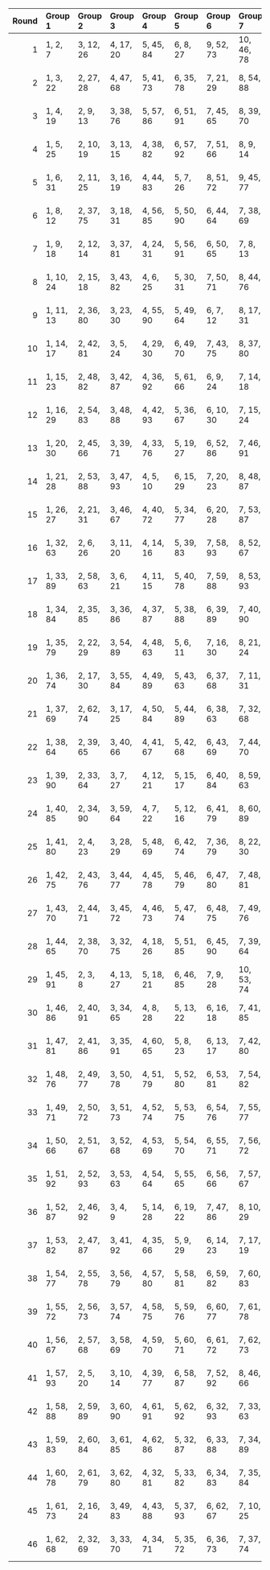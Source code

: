 |   Round | Group 1   | Group 2   | Group 3   | Group 4   | Group 5   | Group 6   | Group 7    | Group 8    | Group 9    | Group 10   | Group 11   | Group 12   | Group 13   | Group 14   | Group 15   | Group 16   | Group 17   | Group 18   | Group 19   | Group 20   | Group 21   | Group 22   | Group 23   | Group 24   | Group 25   | Group 26   | Group 27   | Group 28   | Group 29   | Group 30   | Group 31   |
|--------:|:----------|:----------|:----------|:----------|:----------|:----------|:-----------|:-----------|:-----------|:-----------|:-----------|:-----------|:-----------|:-----------|:-----------|:-----------|:-----------|:-----------|:-----------|:-----------|:-----------|:-----------|:-----------|:-----------|:-----------|:-----------|:-----------|:-----------|:-----------|:-----------|:-----------|
|       1 | 1, 2, 7   | 3, 12, 26 | 4, 17, 20 | 5, 45, 84 | 6, 8, 27  | 9, 52, 73 | 10, 46, 78 | 11, 40, 83 | 13, 59, 93 | 14, 53, 67 | 15, 47, 72 | 16, 41, 77 | 18, 25, 29 | 19, 54, 92 | 21, 42, 71 | 22, 36, 76 | 23, 61, 81 | 24, 55, 86 | 28, 62, 75 | 30, 50, 85 | 31, 44, 90 | 32, 33, 38 | 34, 43, 57 | 35, 48, 51 | 37, 39, 58 | 49, 56, 60 | 63, 64, 69 | 65, 74, 88 | 66, 79, 82 | 68, 70, 89 | 80, 87, 91 |
|       2 | 1, 3, 22  | 2, 27, 28 | 4, 47, 68 | 5, 41, 73 | 6, 35, 78 | 7, 21, 29 | 8, 54, 88  | 9, 48, 93  | 10, 42, 67 | 11, 36, 72 | 12, 15, 30 | 13, 20, 24 | 14, 49, 87 | 16, 37, 66 | 17, 62, 71 | 18, 56, 76 | 19, 50, 81 | 23, 57, 70 | 25, 45, 80 | 26, 39, 85 | 31, 40, 79 | 32, 34, 53 | 33, 58, 59 | 38, 52, 60 | 43, 46, 61 | 44, 51, 55 | 63, 65, 84 | 64, 89, 90 | 69, 83, 91 | 74, 77, 92 | 75, 82, 86 |
|       3 | 1, 4, 19  | 2, 9, 13  | 3, 38, 76 | 5, 57, 86 | 6, 51, 91 | 7, 45, 65 | 8, 39, 70  | 10, 18, 27 | 11, 21, 23 | 12, 46, 90 | 14, 34, 69 | 15, 59, 74 | 16, 17, 22 | 20, 60, 68 | 24, 36, 88 | 25, 61, 93 | 26, 55, 67 | 28, 43, 77 | 29, 37, 82 | 30, 62, 87 | 31, 56, 92 | 32, 35, 50 | 33, 40, 44 | 41, 49, 58 | 42, 52, 54 | 47, 48, 53 | 63, 66, 81 | 64, 71, 75 | 72, 80, 89 | 73, 83, 85 | 78, 79, 84 |
|       4 | 1, 5, 25  | 2, 10, 19 | 3, 13, 15 | 4, 38, 82 | 6, 57, 92 | 7, 51, 66 | 8, 9, 14   | 11, 24, 27 | 12, 52, 91 | 16, 59, 80 | 17, 53, 85 | 18, 47, 90 | 20, 35, 69 | 21, 60, 74 | 22, 54, 79 | 23, 48, 84 | 26, 61, 68 | 28, 49, 78 | 29, 43, 83 | 30, 37, 88 | 31, 62, 93 | 32, 36, 56 | 33, 41, 50 | 34, 44, 46 | 39, 40, 45 | 42, 55, 58 | 63, 67, 87 | 64, 72, 81 | 65, 75, 77 | 70, 71, 76 | 73, 86, 89 |
|       5 | 1, 6, 31  | 2, 11, 25 | 3, 16, 19 | 4, 44, 83 | 5, 7, 26  | 8, 51, 72 | 9, 45, 77  | 10, 39, 82 | 12, 58, 92 | 13, 52, 66 | 14, 46, 71 | 15, 40, 76 | 17, 24, 28 | 18, 53, 91 | 20, 41, 70 | 21, 35, 75 | 22, 60, 80 | 23, 54, 85 | 27, 61, 74 | 29, 49, 84 | 30, 43, 89 | 32, 37, 62 | 33, 42, 56 | 34, 47, 50 | 36, 38, 57 | 48, 55, 59 | 63, 68, 93 | 64, 73, 87 | 65, 78, 81 | 67, 69, 88 | 79, 86, 90 |
|       6 | 1, 8, 12  | 2, 37, 75 | 3, 18, 31 | 4, 56, 85 | 5, 50, 90 | 6, 44, 64 | 7, 38, 69  | 9, 17, 26  | 10, 20, 22 | 11, 45, 89 | 13, 33, 68 | 14, 58, 73 | 15, 16, 21 | 19, 59, 67 | 23, 35, 87 | 24, 60, 92 | 25, 54, 66 | 27, 42, 76 | 28, 36, 81 | 29, 61, 86 | 30, 55, 91 | 32, 39, 43 | 34, 49, 62 | 40, 48, 57 | 41, 51, 53 | 46, 47, 52 | 63, 70, 74 | 65, 80, 93 | 71, 79, 88 | 72, 82, 84 | 77, 78, 83 |
|       7 | 1, 9, 18  | 2, 12, 14 | 3, 37, 81 | 4, 24, 31 | 5, 56, 91 | 6, 50, 65 | 7, 8, 13   | 10, 23, 26 | 11, 51, 90 | 15, 58, 79 | 16, 52, 84 | 17, 46, 89 | 19, 34, 68 | 20, 59, 73 | 21, 53, 78 | 22, 47, 83 | 25, 60, 67 | 27, 48, 77 | 28, 42, 82 | 29, 36, 87 | 30, 61, 92 | 32, 40, 49 | 33, 43, 45 | 35, 55, 62 | 38, 39, 44 | 41, 54, 57 | 63, 71, 80 | 64, 74, 76 | 66, 86, 93 | 69, 70, 75 | 72, 85, 88 |
|       8 | 1, 10, 24 | 2, 15, 18 | 3, 43, 82 | 4, 6, 25  | 5, 30, 31 | 7, 50, 71 | 8, 44, 76  | 9, 38, 81  | 11, 57, 91 | 12, 51, 65 | 13, 45, 70 | 14, 39, 75 | 16, 23, 27 | 17, 52, 90 | 19, 40, 69 | 20, 34, 74 | 21, 59, 79 | 22, 53, 84 | 26, 60, 73 | 28, 48, 83 | 29, 42, 88 | 32, 41, 55 | 33, 46, 49 | 35, 37, 56 | 36, 61, 62 | 47, 54, 58 | 63, 72, 86 | 64, 77, 80 | 66, 68, 87 | 67, 92, 93 | 78, 85, 89 |
|       9 | 1, 11, 13 | 2, 36, 80 | 3, 23, 30 | 4, 55, 90 | 5, 49, 64 | 6, 7, 12  | 8, 17, 31  | 9, 22, 25  | 10, 50, 89 | 14, 57, 78 | 15, 51, 83 | 16, 45, 88 | 18, 33, 67 | 19, 58, 72 | 20, 52, 77 | 21, 46, 82 | 24, 59, 66 | 26, 47, 76 | 27, 41, 81 | 28, 35, 86 | 29, 60, 91 | 32, 42, 44 | 34, 54, 61 | 37, 38, 43 | 39, 48, 62 | 40, 53, 56 | 63, 73, 75 | 65, 85, 92 | 68, 69, 74 | 70, 79, 93 | 71, 84, 87 |
|      10 | 1, 14, 17 | 2, 42, 81 | 3, 5, 24  | 4, 29, 30 | 6, 49, 70 | 7, 43, 75 | 8, 37, 80  | 9, 23, 31  | 10, 56, 90 | 11, 50, 64 | 12, 44, 69 | 13, 38, 74 | 15, 22, 26 | 16, 51, 89 | 18, 39, 68 | 19, 33, 73 | 20, 58, 78 | 21, 52, 83 | 25, 59, 72 | 27, 47, 82 | 28, 41, 87 | 32, 45, 48 | 34, 36, 55 | 35, 60, 61 | 40, 54, 62 | 46, 53, 57 | 63, 76, 79 | 65, 67, 86 | 66, 91, 92 | 71, 85, 93 | 77, 84, 88 |
|      11 | 1, 15, 23 | 2, 48, 82 | 3, 42, 87 | 4, 36, 92 | 5, 61, 66 | 6, 9, 24  | 7, 14, 18  | 8, 43, 81  | 10, 62, 91 | 11, 56, 65 | 12, 50, 70 | 13, 44, 75 | 16, 26, 28 | 17, 51, 64 | 19, 39, 74 | 20, 33, 79 | 21, 22, 27 | 25, 34, 73 | 29, 41, 93 | 30, 35, 67 | 31, 60, 72 | 32, 46, 54 | 37, 40, 55 | 38, 45, 49 | 47, 57, 59 | 52, 53, 58 | 63, 77, 85 | 68, 71, 86 | 69, 76, 80 | 78, 88, 90 | 83, 84, 89 |
|      12 | 1, 16, 29 | 2, 54, 83 | 3, 48, 88 | 4, 42, 93 | 5, 36, 67 | 6, 10, 30 | 7, 15, 24  | 8, 18, 20  | 9, 43, 87  | 11, 62, 66 | 12, 56, 71 | 13, 14, 19 | 17, 57, 65 | 21, 33, 85 | 22, 58, 90 | 23, 52, 64 | 25, 40, 74 | 26, 34, 79 | 27, 59, 84 | 28, 53, 89 | 31, 35, 73 | 32, 47, 60 | 37, 41, 61 | 38, 46, 55 | 39, 49, 51 | 44, 45, 50 | 63, 78, 91 | 68, 72, 92 | 69, 77, 86 | 70, 80, 82 | 75, 76, 81 |
|      13 | 1, 20, 30 | 2, 45, 66 | 3, 39, 71 | 4, 33, 76 | 5, 19, 27 | 6, 52, 86 | 7, 46, 91  | 8, 40, 65  | 9, 34, 70  | 10, 13, 28 | 11, 18, 22 | 12, 47, 85 | 14, 35, 64 | 15, 60, 69 | 16, 54, 74 | 17, 48, 79 | 21, 55, 68 | 23, 43, 78 | 24, 37, 83 | 25, 26, 31 | 29, 38, 77 | 32, 51, 61 | 36, 50, 58 | 41, 44, 59 | 42, 49, 53 | 56, 57, 62 | 63, 82, 92 | 67, 81, 89 | 72, 75, 90 | 73, 80, 84 | 87, 88, 93 |
|      14 | 1, 21, 28 | 2, 53, 88 | 3, 47, 93 | 4, 5, 10  | 6, 15, 29 | 7, 20, 23 | 8, 48, 87  | 9, 11, 30  | 12, 55, 76 | 13, 49, 81 | 14, 43, 86 | 16, 62, 65 | 17, 56, 70 | 18, 50, 75 | 19, 44, 80 | 22, 57, 64 | 24, 45, 74 | 25, 39, 79 | 26, 33, 84 | 27, 58, 89 | 31, 34, 78 | 32, 52, 59 | 35, 36, 41 | 37, 46, 60 | 38, 51, 54 | 40, 42, 61 | 63, 83, 90 | 66, 67, 72 | 68, 77, 91 | 69, 82, 85 | 71, 73, 92 |
|      15 | 1, 26, 27 | 2, 21, 31 | 3, 46, 67 | 4, 40, 72 | 5, 34, 77 | 6, 20, 28 | 7, 53, 87  | 8, 47, 92  | 9, 41, 66  | 10, 35, 71 | 11, 14, 29 | 12, 19, 23 | 13, 48, 86 | 15, 36, 65 | 16, 61, 70 | 17, 55, 75 | 18, 49, 80 | 22, 56, 69 | 24, 44, 79 | 25, 38, 84 | 30, 39, 78 | 32, 57, 58 | 33, 52, 62 | 37, 51, 59 | 42, 45, 60 | 43, 50, 54 | 63, 88, 89 | 64, 83, 93 | 68, 82, 90 | 73, 76, 91 | 74, 81, 85 |
|      16 | 1, 32, 63 | 2, 6, 26  | 3, 11, 20 | 4, 14, 16 | 5, 39, 83 | 7, 58, 93 | 8, 52, 67  | 9, 10, 15  | 12, 25, 28 | 13, 53, 92 | 17, 60, 81 | 18, 54, 86 | 19, 48, 91 | 21, 36, 70 | 22, 61, 75 | 23, 55, 80 | 24, 49, 85 | 27, 62, 69 | 29, 50, 79 | 30, 44, 84 | 31, 38, 89 | 33, 37, 57 | 34, 42, 51 | 35, 45, 47 | 40, 41, 46 | 43, 56, 59 | 64, 68, 88 | 65, 73, 82 | 66, 76, 78 | 71, 72, 77 | 74, 87, 90 |
|      17 | 1, 33, 89 | 2, 58, 63 | 3, 6, 21  | 4, 11, 15 | 5, 40, 78 | 7, 59, 88 | 8, 53, 93  | 9, 47, 67  | 10, 41, 72 | 12, 20, 29 | 13, 23, 25 | 14, 48, 92 | 16, 36, 71 | 17, 61, 76 | 18, 19, 24 | 22, 62, 70 | 26, 38, 90 | 27, 32, 64 | 28, 57, 69 | 30, 45, 79 | 31, 39, 84 | 34, 37, 52 | 35, 42, 46 | 43, 51, 60 | 44, 54, 56 | 49, 50, 55 | 65, 68, 83 | 66, 73, 77 | 74, 82, 91 | 75, 85, 87 | 80, 81, 86 |
|      18 | 1, 34, 84 | 2, 35, 85 | 3, 36, 86 | 4, 37, 87 | 5, 38, 88 | 6, 39, 89 | 7, 40, 90  | 8, 41, 91  | 9, 42, 92  | 10, 43, 93 | 11, 44, 63 | 12, 45, 64 | 13, 46, 65 | 14, 47, 66 | 15, 48, 67 | 16, 49, 68 | 17, 50, 69 | 18, 51, 70 | 19, 52, 71 | 20, 53, 72 | 21, 54, 73 | 22, 55, 74 | 23, 56, 75 | 24, 57, 76 | 25, 58, 77 | 26, 59, 78 | 27, 60, 79 | 28, 61, 80 | 29, 62, 81 | 30, 32, 82 | 31, 33, 83 |
|      19 | 1, 35, 79 | 2, 22, 29 | 3, 54, 89 | 4, 48, 63 | 5, 6, 11  | 7, 16, 30 | 8, 21, 24  | 9, 49, 88  | 10, 12, 31 | 13, 56, 77 | 14, 50, 82 | 15, 44, 87 | 17, 32, 66 | 18, 57, 71 | 19, 51, 76 | 20, 45, 81 | 23, 58, 65 | 25, 46, 75 | 26, 40, 80 | 27, 34, 85 | 28, 59, 90 | 33, 53, 60 | 36, 37, 42 | 38, 47, 61 | 39, 52, 55 | 41, 43, 62 | 64, 84, 91 | 67, 68, 73 | 69, 78, 92 | 70, 83, 86 | 72, 74, 93 |
|      20 | 1, 36, 74 | 2, 17, 30 | 3, 55, 84 | 4, 49, 89 | 5, 43, 63 | 6, 37, 68 | 7, 11, 31  | 8, 16, 25  | 9, 19, 21  | 10, 44, 88 | 12, 32, 67 | 13, 57, 72 | 14, 15, 20 | 18, 58, 66 | 22, 34, 86 | 23, 59, 91 | 24, 53, 65 | 26, 41, 75 | 27, 35, 80 | 28, 60, 85 | 29, 54, 90 | 33, 48, 61 | 38, 42, 62 | 39, 47, 56 | 40, 50, 52 | 45, 46, 51 | 64, 79, 92 | 69, 73, 93 | 70, 78, 87 | 71, 81, 83 | 76, 77, 82 |
|      21 | 1, 37, 69 | 2, 62, 74 | 3, 17, 25 | 4, 50, 84 | 5, 44, 89 | 6, 38, 63 | 7, 32, 68  | 8, 11, 26  | 9, 16, 20  | 10, 45, 83 | 12, 33, 93 | 13, 58, 67 | 14, 52, 72 | 15, 46, 77 | 18, 28, 30 | 19, 53, 66 | 21, 41, 76 | 22, 35, 81 | 23, 24, 29 | 27, 36, 75 | 31, 43, 64 | 34, 48, 56 | 39, 42, 57 | 40, 47, 51 | 49, 59, 61 | 54, 55, 60 | 65, 79, 87 | 70, 73, 88 | 71, 78, 82 | 80, 90, 92 | 85, 86, 91 |
|      22 | 1, 38, 64 | 2, 39, 65 | 3, 40, 66 | 4, 41, 67 | 5, 42, 68 | 6, 43, 69 | 7, 44, 70  | 8, 45, 71  | 9, 46, 72  | 10, 47, 73 | 11, 48, 74 | 12, 49, 75 | 13, 50, 76 | 14, 51, 77 | 15, 52, 78 | 16, 53, 79 | 17, 54, 80 | 18, 55, 81 | 19, 56, 82 | 20, 57, 83 | 21, 58, 84 | 22, 59, 85 | 23, 60, 86 | 24, 61, 87 | 25, 62, 88 | 26, 32, 89 | 27, 33, 90 | 28, 34, 91 | 29, 35, 92 | 30, 36, 93 | 31, 37, 63 |
|      23 | 1, 39, 90 | 2, 33, 64 | 3, 7, 27  | 4, 12, 21 | 5, 15, 17 | 6, 40, 84 | 8, 59, 63  | 9, 53, 68  | 10, 11, 16 | 13, 26, 29 | 14, 54, 93 | 18, 61, 82 | 19, 55, 87 | 20, 49, 92 | 22, 37, 71 | 23, 62, 76 | 24, 56, 81 | 25, 50, 86 | 28, 32, 70 | 30, 51, 80 | 31, 45, 85 | 34, 38, 58 | 35, 43, 52 | 36, 46, 48 | 41, 42, 47 | 44, 57, 60 | 65, 69, 89 | 66, 74, 83 | 67, 77, 79 | 72, 73, 78 | 75, 88, 91 |
|      24 | 1, 40, 85 | 2, 34, 90 | 3, 59, 64 | 4, 7, 22  | 5, 12, 16 | 6, 41, 79 | 8, 60, 89  | 9, 54, 63  | 10, 48, 68 | 11, 42, 73 | 13, 21, 30 | 14, 24, 26 | 15, 49, 93 | 17, 37, 72 | 18, 62, 77 | 19, 20, 25 | 23, 32, 71 | 27, 39, 91 | 28, 33, 65 | 29, 58, 70 | 31, 46, 80 | 35, 38, 53 | 36, 43, 47 | 44, 52, 61 | 45, 55, 57 | 50, 51, 56 | 66, 69, 84 | 67, 74, 78 | 75, 83, 92 | 76, 86, 88 | 81, 82, 87 |
|      25 | 1, 41, 80 | 2, 4, 23  | 3, 28, 29 | 5, 48, 69 | 6, 42, 74 | 7, 36, 79 | 8, 22, 30  | 9, 55, 89  | 10, 49, 63 | 11, 43, 68 | 12, 37, 73 | 13, 16, 31 | 14, 21, 25 | 15, 50, 88 | 17, 38, 67 | 18, 32, 72 | 19, 57, 77 | 20, 51, 82 | 24, 58, 71 | 26, 46, 81 | 27, 40, 86 | 33, 35, 54 | 34, 59, 60 | 39, 53, 61 | 44, 47, 62 | 45, 52, 56 | 64, 66, 85 | 65, 90, 91 | 70, 84, 92 | 75, 78, 93 | 76, 83, 87 |
|      26 | 1, 42, 75 | 2, 43, 76 | 3, 44, 77 | 4, 45, 78 | 5, 46, 79 | 6, 47, 80 | 7, 48, 81  | 8, 49, 82  | 9, 50, 83  | 10, 51, 84 | 11, 52, 85 | 12, 53, 86 | 13, 54, 87 | 14, 55, 88 | 15, 56, 89 | 16, 57, 90 | 17, 58, 91 | 18, 59, 92 | 19, 60, 93 | 20, 61, 63 | 21, 62, 64 | 22, 32, 65 | 23, 33, 66 | 24, 34, 67 | 25, 35, 68 | 26, 36, 69 | 27, 37, 70 | 28, 38, 71 | 29, 39, 72 | 30, 40, 73 | 31, 41, 74 |
|      27 | 1, 43, 70 | 2, 44, 71 | 3, 45, 72 | 4, 46, 73 | 5, 47, 74 | 6, 48, 75 | 7, 49, 76  | 8, 50, 77  | 9, 51, 78  | 10, 52, 79 | 11, 53, 80 | 12, 54, 81 | 13, 55, 82 | 14, 56, 83 | 15, 57, 84 | 16, 58, 85 | 17, 59, 86 | 18, 60, 87 | 19, 61, 88 | 20, 62, 89 | 21, 32, 90 | 22, 33, 91 | 23, 34, 92 | 24, 35, 93 | 25, 36, 63 | 26, 37, 64 | 27, 38, 65 | 28, 39, 66 | 29, 40, 67 | 30, 41, 68 | 31, 42, 69 |
|      28 | 1, 44, 65 | 2, 38, 70 | 3, 32, 75 | 4, 18, 26 | 5, 51, 85 | 6, 45, 90 | 7, 39, 64  | 8, 33, 69  | 9, 12, 27  | 10, 17, 21 | 11, 46, 84 | 13, 34, 63 | 14, 59, 68 | 15, 53, 73 | 16, 47, 78 | 19, 29, 31 | 20, 54, 67 | 22, 42, 77 | 23, 36, 82 | 24, 25, 30 | 28, 37, 76 | 35, 49, 57 | 40, 43, 58 | 41, 48, 52 | 50, 60, 62 | 55, 56, 61 | 66, 80, 88 | 71, 74, 89 | 72, 79, 83 | 81, 91, 93 | 86, 87, 92 |
|      29 | 1, 45, 91 | 2, 3, 8   | 4, 13, 27 | 5, 18, 21 | 6, 46, 85 | 7, 9, 28  | 10, 53, 74 | 11, 47, 79 | 12, 41, 84 | 14, 60, 63 | 15, 54, 68 | 16, 48, 73 | 17, 42, 78 | 19, 26, 30 | 20, 55, 93 | 22, 43, 72 | 23, 37, 77 | 24, 62, 82 | 25, 56, 87 | 29, 32, 76 | 31, 51, 86 | 33, 34, 39 | 35, 44, 58 | 36, 49, 52 | 38, 40, 59 | 50, 57, 61 | 64, 65, 70 | 66, 75, 89 | 67, 80, 83 | 69, 71, 90 | 81, 88, 92 |
|      30 | 1, 46, 86 | 2, 40, 91 | 3, 34, 65 | 4, 8, 28  | 5, 13, 22 | 6, 16, 18 | 7, 41, 85  | 9, 60, 64  | 10, 54, 69 | 11, 12, 17 | 14, 27, 30 | 15, 55, 63 | 19, 62, 83 | 20, 56, 88 | 21, 50, 93 | 23, 38, 72 | 24, 32, 77 | 25, 57, 82 | 26, 51, 87 | 29, 33, 71 | 31, 52, 81 | 35, 39, 59 | 36, 44, 53 | 37, 47, 49 | 42, 43, 48 | 45, 58, 61 | 66, 70, 90 | 67, 75, 84 | 68, 78, 80 | 73, 74, 79 | 76, 89, 92 |
|      31 | 1, 47, 81 | 2, 41, 86 | 3, 35, 91 | 4, 60, 65 | 5, 8, 23  | 6, 13, 17 | 7, 42, 80  | 9, 61, 90  | 10, 55, 64 | 11, 49, 69 | 12, 43, 74 | 14, 22, 31 | 15, 25, 27 | 16, 50, 63 | 18, 38, 73 | 19, 32, 78 | 20, 21, 26 | 24, 33, 72 | 28, 40, 92 | 29, 34, 66 | 30, 59, 71 | 36, 39, 54 | 37, 44, 48 | 45, 53, 62 | 46, 56, 58 | 51, 52, 57 | 67, 70, 85 | 68, 75, 79 | 76, 84, 93 | 77, 87, 89 | 82, 83, 88 |
|      32 | 1, 48, 76 | 2, 49, 77 | 3, 50, 78 | 4, 51, 79 | 5, 52, 80 | 6, 53, 81 | 7, 54, 82  | 8, 55, 83  | 9, 56, 84  | 10, 57, 85 | 11, 58, 86 | 12, 59, 87 | 13, 60, 88 | 14, 61, 89 | 15, 62, 90 | 16, 32, 91 | 17, 33, 92 | 18, 34, 93 | 19, 35, 63 | 20, 36, 64 | 21, 37, 65 | 22, 38, 66 | 23, 39, 67 | 24, 40, 68 | 25, 41, 69 | 26, 42, 70 | 27, 43, 71 | 28, 44, 72 | 29, 45, 73 | 30, 46, 74 | 31, 47, 75 |
|      33 | 1, 49, 71 | 2, 50, 72 | 3, 51, 73 | 4, 52, 74 | 5, 53, 75 | 6, 54, 76 | 7, 55, 77  | 8, 56, 78  | 9, 57, 79  | 10, 58, 80 | 11, 59, 81 | 12, 60, 82 | 13, 61, 83 | 14, 62, 84 | 15, 32, 85 | 16, 33, 86 | 17, 34, 87 | 18, 35, 88 | 19, 36, 89 | 20, 37, 90 | 21, 38, 91 | 22, 39, 92 | 23, 40, 93 | 24, 41, 63 | 25, 42, 64 | 26, 43, 65 | 27, 44, 66 | 28, 45, 67 | 29, 46, 68 | 30, 47, 69 | 31, 48, 70 |
|      34 | 1, 50, 66 | 2, 51, 67 | 3, 52, 68 | 4, 53, 69 | 5, 54, 70 | 6, 55, 71 | 7, 56, 72  | 8, 57, 73  | 9, 58, 74  | 10, 59, 75 | 11, 60, 76 | 12, 61, 77 | 13, 62, 78 | 14, 32, 79 | 15, 33, 80 | 16, 34, 81 | 17, 35, 82 | 18, 36, 83 | 19, 37, 84 | 20, 38, 85 | 21, 39, 86 | 22, 40, 87 | 23, 41, 88 | 24, 42, 89 | 25, 43, 90 | 26, 44, 91 | 27, 45, 92 | 28, 46, 93 | 29, 47, 63 | 30, 48, 64 | 31, 49, 65 |
|      35 | 1, 51, 92 | 2, 52, 93 | 3, 53, 63 | 4, 54, 64 | 5, 55, 65 | 6, 56, 66 | 7, 57, 67  | 8, 58, 68  | 9, 59, 69  | 10, 60, 70 | 11, 61, 71 | 12, 62, 72 | 13, 32, 73 | 14, 33, 74 | 15, 34, 75 | 16, 35, 76 | 17, 36, 77 | 18, 37, 78 | 19, 38, 79 | 20, 39, 80 | 21, 40, 81 | 22, 41, 82 | 23, 42, 83 | 24, 43, 84 | 25, 44, 85 | 26, 45, 86 | 27, 46, 87 | 28, 47, 88 | 29, 48, 89 | 30, 49, 90 | 31, 50, 91 |
|      36 | 1, 52, 87 | 2, 46, 92 | 3, 4, 9   | 5, 14, 28 | 6, 19, 22 | 7, 47, 86 | 8, 10, 29  | 11, 54, 75 | 12, 48, 80 | 13, 42, 85 | 15, 61, 64 | 16, 55, 69 | 17, 49, 74 | 18, 43, 79 | 20, 27, 31 | 21, 56, 63 | 23, 44, 73 | 24, 38, 78 | 25, 32, 83 | 26, 57, 88 | 30, 33, 77 | 34, 35, 40 | 36, 45, 59 | 37, 50, 53 | 39, 41, 60 | 51, 58, 62 | 65, 66, 71 | 67, 76, 90 | 68, 81, 84 | 70, 72, 91 | 82, 89, 93 |
|      37 | 1, 53, 82 | 2, 47, 87 | 3, 41, 92 | 4, 35, 66 | 5, 9, 29  | 6, 14, 23 | 7, 17, 19  | 8, 42, 86  | 10, 61, 65 | 11, 55, 70 | 12, 13, 18 | 15, 28, 31 | 16, 56, 64 | 20, 32, 84 | 21, 57, 89 | 22, 51, 63 | 24, 39, 73 | 25, 33, 78 | 26, 58, 83 | 27, 52, 88 | 30, 34, 72 | 36, 40, 60 | 37, 45, 54 | 38, 48, 50 | 43, 44, 49 | 46, 59, 62 | 67, 71, 91 | 68, 76, 85 | 69, 79, 81 | 74, 75, 80 | 77, 90, 93 |
|      38 | 1, 54, 77 | 2, 55, 78 | 3, 56, 79 | 4, 57, 80 | 5, 58, 81 | 6, 59, 82 | 7, 60, 83  | 8, 61, 84  | 9, 62, 85  | 10, 32, 86 | 11, 33, 87 | 12, 34, 88 | 13, 35, 89 | 14, 36, 90 | 15, 37, 91 | 16, 38, 92 | 17, 39, 93 | 18, 40, 63 | 19, 41, 64 | 20, 42, 65 | 21, 43, 66 | 22, 44, 67 | 23, 45, 68 | 24, 46, 69 | 25, 47, 70 | 26, 48, 71 | 27, 49, 72 | 28, 50, 73 | 29, 51, 74 | 30, 52, 75 | 31, 53, 76 |
|      39 | 1, 55, 72 | 2, 56, 73 | 3, 57, 74 | 4, 58, 75 | 5, 59, 76 | 6, 60, 77 | 7, 61, 78  | 8, 62, 79  | 9, 32, 80  | 10, 33, 81 | 11, 34, 82 | 12, 35, 83 | 13, 36, 84 | 14, 37, 85 | 15, 38, 86 | 16, 39, 87 | 17, 40, 88 | 18, 41, 89 | 19, 42, 90 | 20, 43, 91 | 21, 44, 92 | 22, 45, 93 | 23, 46, 63 | 24, 47, 64 | 25, 48, 65 | 26, 49, 66 | 27, 50, 67 | 28, 51, 68 | 29, 52, 69 | 30, 53, 70 | 31, 54, 71 |
|      40 | 1, 56, 67 | 2, 57, 68 | 3, 58, 69 | 4, 59, 70 | 5, 60, 71 | 6, 61, 72 | 7, 62, 73  | 8, 32, 74  | 9, 33, 75  | 10, 34, 76 | 11, 35, 77 | 12, 36, 78 | 13, 37, 79 | 14, 38, 80 | 15, 39, 81 | 16, 40, 82 | 17, 41, 83 | 18, 42, 84 | 19, 43, 85 | 20, 44, 86 | 21, 45, 87 | 22, 46, 88 | 23, 47, 89 | 24, 48, 90 | 25, 49, 91 | 26, 50, 92 | 27, 51, 93 | 28, 52, 63 | 29, 53, 64 | 30, 54, 65 | 31, 55, 66 |
|      41 | 1, 57, 93 | 2, 5, 20  | 3, 10, 14 | 4, 39, 77 | 6, 58, 87 | 7, 52, 92 | 8, 46, 66  | 9, 40, 71  | 11, 19, 28 | 12, 22, 24 | 13, 47, 91 | 15, 35, 70 | 16, 60, 75 | 17, 18, 23 | 21, 61, 69 | 25, 37, 89 | 26, 62, 63 | 27, 56, 68 | 29, 44, 78 | 30, 38, 83 | 31, 32, 88 | 33, 36, 51 | 34, 41, 45 | 42, 50, 59 | 43, 53, 55 | 48, 49, 54 | 64, 67, 82 | 65, 72, 76 | 73, 81, 90 | 74, 84, 86 | 79, 80, 85 |
|      42 | 1, 58, 88 | 2, 59, 89 | 3, 60, 90 | 4, 61, 91 | 5, 62, 92 | 6, 32, 93 | 7, 33, 63  | 8, 34, 64  | 9, 35, 65  | 10, 36, 66 | 11, 37, 67 | 12, 38, 68 | 13, 39, 69 | 14, 40, 70 | 15, 41, 71 | 16, 42, 72 | 17, 43, 73 | 18, 44, 74 | 19, 45, 75 | 20, 46, 76 | 21, 47, 77 | 22, 48, 78 | 23, 49, 79 | 24, 50, 80 | 25, 51, 81 | 26, 52, 82 | 27, 53, 83 | 28, 54, 84 | 29, 55, 85 | 30, 56, 86 | 31, 57, 87 |
|      43 | 1, 59, 83 | 2, 60, 84 | 3, 61, 85 | 4, 62, 86 | 5, 32, 87 | 6, 33, 88 | 7, 34, 89  | 8, 35, 90  | 9, 36, 91  | 10, 37, 92 | 11, 38, 93 | 12, 39, 63 | 13, 40, 64 | 14, 41, 65 | 15, 42, 66 | 16, 43, 67 | 17, 44, 68 | 18, 45, 69 | 19, 46, 70 | 20, 47, 71 | 21, 48, 72 | 22, 49, 73 | 23, 50, 74 | 24, 51, 75 | 25, 52, 76 | 26, 53, 77 | 27, 54, 78 | 28, 55, 79 | 29, 56, 80 | 30, 57, 81 | 31, 58, 82 |
|      44 | 1, 60, 78 | 2, 61, 79 | 3, 62, 80 | 4, 32, 81 | 5, 33, 82 | 6, 34, 83 | 7, 35, 84  | 8, 36, 85  | 9, 37, 86  | 10, 38, 87 | 11, 39, 88 | 12, 40, 89 | 13, 41, 90 | 14, 42, 91 | 15, 43, 92 | 16, 44, 93 | 17, 45, 63 | 18, 46, 64 | 19, 47, 65 | 20, 48, 66 | 21, 49, 67 | 22, 50, 68 | 23, 51, 69 | 24, 52, 70 | 25, 53, 71 | 26, 54, 72 | 27, 55, 73 | 28, 56, 74 | 29, 57, 75 | 30, 58, 76 | 31, 59, 77 |
|      45 | 1, 61, 73 | 2, 16, 24 | 3, 49, 83 | 4, 43, 88 | 5, 37, 93 | 6, 62, 67 | 7, 10, 25  | 8, 15, 19  | 9, 44, 82  | 11, 32, 92 | 12, 57, 66 | 13, 51, 71 | 14, 45, 76 | 17, 27, 29 | 18, 52, 65 | 20, 40, 75 | 21, 34, 80 | 22, 23, 28 | 26, 35, 74 | 30, 42, 63 | 31, 36, 68 | 33, 47, 55 | 38, 41, 56 | 39, 46, 50 | 48, 58, 60 | 53, 54, 59 | 64, 78, 86 | 69, 72, 87 | 70, 77, 81 | 79, 89, 91 | 84, 85, 90 |
|      46 | 1, 62, 68 | 2, 32, 69 | 3, 33, 70 | 4, 34, 71 | 5, 35, 72 | 6, 36, 73 | 7, 37, 74  | 8, 38, 75  | 9, 39, 76  | 10, 40, 77 | 11, 41, 78 | 12, 42, 79 | 13, 43, 80 | 14, 44, 81 | 15, 45, 82 | 16, 46, 83 | 17, 47, 84 | 18, 48, 85 | 19, 49, 86 | 20, 50, 87 | 21, 51, 88 | 22, 52, 89 | 23, 53, 90 | 24, 54, 91 | 25, 55, 92 | 26, 56, 93 | 27, 57, 63 | 28, 58, 64 | 29, 59, 65 | 30, 60, 66 | 31, 61, 67 |